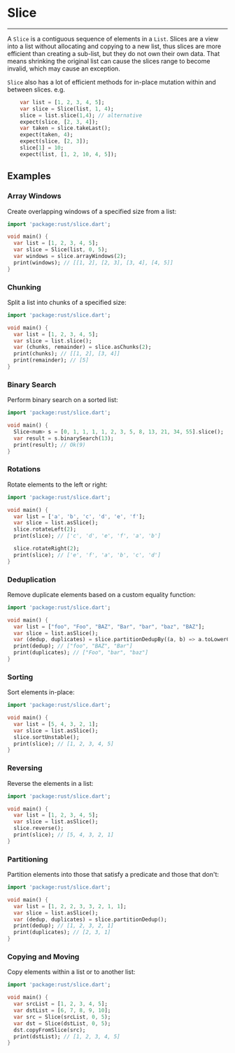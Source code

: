 # Slice
***
A `Slice` is a contiguous sequence of elements in a `List`. Slices are a view into a list without allocating and copying to a new list,
thus slices are more efficient than creating a sub-list, but they do not own their own data. That means shrinking the original list can cause the slices range to become invalid, which may cause an exception.

`Slice` also has a lot of efficient methods for in-place mutation within and between slices. e.g.

```dart
    var list = [1, 2, 3, 4, 5];
    var slice = Slice(list, 1, 4);
    slice = list.slice(1,4); // alternative
    expect(slice, [2, 3, 4]);
    var taken = slice.takeLast();
    expect(taken, 4);
    expect(slice, [2, 3]);
    slice[1] = 10;
    expect(list, [1, 2, 10, 4, 5]);
```

## Examples

### Array Windows

Create overlapping windows of a specified size from a list:

```dart
import 'package:rust/slice.dart';

void main() {
  var list = [1, 2, 3, 4, 5];
  var slice = Slice(list, 0, 5);
  var windows = slice.arrayWindows(2);
  print(windows); // [[1, 2], [2, 3], [3, 4], [4, 5]]
}
```

### Chunking

Split a list into chunks of a specified size:

```dart
import 'package:rust/slice.dart';

void main() {
  var list = [1, 2, 3, 4, 5];
  var slice = list.slice();
  var (chunks, remainder) = slice.asChunks(2);
  print(chunks); // [[1, 2], [3, 4]]
  print(remainder); // [5]
}
```

### Binary Search

Perform binary search on a sorted list:

```dart
import 'package:rust/slice.dart';

void main() {
  Slice<num> s = [0, 1, 1, 1, 1, 2, 3, 5, 8, 13, 21, 34, 55].slice();
  var result = s.binarySearch(13);
  print(result); // Ok(9)
}
```

### Rotations

Rotate elements to the left or right:

```dart
import 'package:rust/slice.dart';

void main() {
  var list = ['a', 'b', 'c', 'd', 'e', 'f'];
  var slice = list.asSlice();
  slice.rotateLeft(2);
  print(slice); // ['c', 'd', 'e', 'f', 'a', 'b']

  slice.rotateRight(2);
  print(slice); // ['e', 'f', 'a', 'b', 'c', 'd']
}
```

### Deduplication

Remove duplicate elements based on a custom equality function:

```dart
import 'package:rust/slice.dart';

void main() {
  var list = ["foo", "Foo", "BAZ", "Bar", "bar", "baz", "BAZ"];
  var slice = list.asSlice();
  var (dedup, duplicates) = slice.partitionDedupBy((a, b) => a.toLowerCase() == b.toLowerCase());
  print(dedup); // ["foo", "BAZ", "Bar"]
  print(duplicates); // ["Foo", "bar", "baz"]
}
```

### Sorting

Sort elements in-place:

```dart
import 'package:rust/slice.dart';

void main() {
  var list = [5, 4, 3, 2, 1];
  var slice = list.asSlice();
  slice.sortUnstable();
  print(slice); // [1, 2, 3, 4, 5]
}
```

### Reversing

Reverse the elements in a list:

```dart
import 'package:rust/slice.dart';

void main() {
  var list = [1, 2, 3, 4, 5];
  var slice = list.asSlice();
  slice.reverse();
  print(slice); // [5, 4, 3, 2, 1]
}
```

### Partitioning

Partition elements into those that satisfy a predicate and those that don't:

```dart
import 'package:rust/slice.dart';

void main() {
  var list = [1, 2, 2, 3, 3, 2, 1, 1];
  var slice = list.asSlice();
  var (dedup, duplicates) = slice.partitionDedup();
  print(dedup); // [1, 2, 3, 2, 1]
  print(duplicates); // [2, 3, 1]
}
```

### Copying and Moving

Copy elements within a list or to another list:

```dart
import 'package:rust/slice.dart';

void main() {
  var srcList = [1, 2, 3, 4, 5];
  var dstList = [6, 7, 8, 9, 10];
  var src = Slice(srcList, 0, 5);
  var dst = Slice(dstList, 0, 5);
  dst.copyFromSlice(src);
  print(dstList); // [1, 2, 3, 4, 5]
}
```